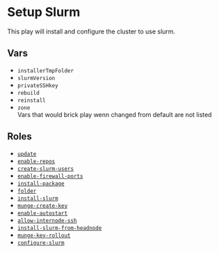 # Setup Slurm
This play will install and configure the cluster to use slurm. 

## Vars
- `installerTmpFolder`
- `slurmVersion`
- `privateSSHkey`
- `rebuild`
- `reinstall`
- `zone`
\
Vars that would brick play wenn changed from default are not listed

## Roles
- [`update`](../../roles/update)
- [`enable-repos`](../../roles/enable-repos)
- [`create-slurm-users`](../../roles/create-slurm-users`)
- [`enable-firewall-ports`](../../roles/enable-firewall-ports)
- [`install-package`](../../roles/install-package)
- [`folder`](../../foleder)
- [`install-slurm`](../../install-slurm)
- [`munge-create-key`](../../munge-create-key)
- [`enable-autostart`](../../enable-autostart)
- [`allow-internode-ssh`](../../allow-internode-ssh)
- [`install-slurm-from-headnode`](../../install-slrum-from-head)
- [`munge-key-rollout`](../../munge-key-rollout)
- [`configure-slurm`](../../configure-slurm)
